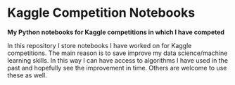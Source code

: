 # Kaggle Competition Notebooks

**My Python notebooks for Kaggle competitions in which I have competed**

In this repository I store notebooks I have worked on for Kaggle competitions. The main reason is to save improve my data science/machine learning skills. In this way I can have access to algorithms I have used in the past and hopefully see the improvement in time. Others are welcome to use these as well.


